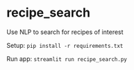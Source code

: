 # recipe_search
Use NLP to search for recipes of interest

Setup:
`pip install -r requirements.txt`

Run app:
`streamlit run recipe_search.py`
